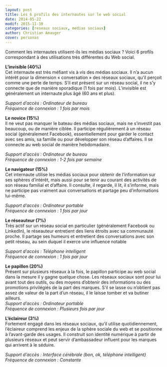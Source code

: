 ```yaml
---
layout: post
title: Les 6 profils des internautes sur le web social
date: 2014-05-22
modif: 2015-11-10
categories: [reseaux sociaux, medias sociaux]
author: Christian Amauger
cover: personas
---
```


<p>
  Comment les internautes utilisent-ils les médias sociaux ? Voici 6 profils
  correspondant à des utilisations très différentes du Web social.
</p>
<p>
  <strong>L’invisible (40%)</strong><br />
  Cet internaute est très méfiant vis à vis des médias sociaux. Il n’a aucun
  intérêt pour la dimension « conversation » des réseaux sociaux, qu’il perçoit
  comme une perte de temps. S’il est présent sur un réseau social, il ne s’y
  connecte que de manière sporadique (1 fois par mois). L’invisible est
  généralement un internaute plus âgé (60 ans et plus).
</p>
<p>
  <em>Support d’accès : Ordinateur de bureau</em><br />
  <em> Fréquence de connexion : 1 fois par mois</em>
</p>
<p>
  <strong>Le novice (15%)</strong><br />
  Il ne veut pas manquer le bateau des médias sociaux, mais ne s’investit pas
  beaucoup, ou de manière ciblée. Il participe régulièrement à un réseau social
  (généralement Facebook), essentiellement pour garder le contact avec ses amis,
  sa famille ou pour développer son réseau d’affaires. Il se connecte au web
  social de manière hebdomadaire.
</p>
<p>
  <em>Support d’accès : Ordinateur de bureau</em><br />
  <em> Fréquence de connexion : 1-2 fois par semaine</em>
</p>

<p>
  <strong>Le navigateur (15%)</strong><br />
  Cet internaute utilise les médias sociaux pour obtenir de l’information sur
  ses sphères d’intérêt, mais aussi pour se tenir au courant des activités de
  son réseau familial et d’affaire. Il consulte, il regarde, il lit, il
  s’informe, mais ne participe pas vraiment aux conversations et partage peu
  d’informations lui-même.
</p>
<p>
  <em>Support d’accès : Ordinateur portable</em><br />
  <em> Fréquence de connexion : 1 fois par jour</em>
</p>
<p>
  <strong>Le réseauteur (7%)</strong><br />
  Très actif sur un réseau social en particulier (généralement Facebook ou
  LinkedIn), le réseauteur entretient des liens étroits avec sa communauté
  proche. Il partage ses humeurs et entretient des conversations avec son petit
  réseau, au sein duquel il exerce une influence notable
</p>
<p>
  <em>Support d’accès : Téléphone intelligent</em><br />
  <em> Fréquence de connexion : 1 fois par jour</em>
</p>
<p>
  <strong>Le papillon (20%)</strong><br />
  Présent sur plusieurs réseaux à la fois, le papillon participe au web social
  dans la mesure il y gagne quelque chose. Les réseaux sociaux sont pour lui
  avant tout des outils, ou des moyens d’obtenir des informations ou des
  promotions privilégiés de la part des marques. S’il se lasse ou n’obtient pas
  assez de valeur de la part d’un réseau, il le laisse tomber et va butiner
  ailleurs.<br />
  <em>Support d’accès : Ordinateur portable</em><br />
  <em> Fréquence de connexion : Plusieurs fois par jour</em>
</p>
<p>
  <strong>L’éclaireur (3%)</strong><br />
  Fortement engagé dans les réseaux sociaux, qu’il utilise quotidiennement,
  l’éclaireur comprend les enjeux de la sphère sociale du web et se positionne à
  l’avant-garde des usages. Il construit son identité numérique à partir de
  plusieurs réseaux et peut servir d’ambassadeur influent pour les marques qui
  arrivent à le séduire.
</p>
<p>
  <em>Support d’accès : Interface cérébrale (bon, ok, téléphone intelligent)</em
  ><br />
  <em> Fréquence de connexion : Constante</em>
</p>

